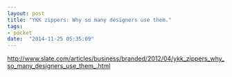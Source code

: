 ```yaml
---
layout: post
title: "YKK zippers: Why so many designers use them."
tags:
- pocket
date:  "2014-11-25 05:35:09"
---
```


http://www.slate.com/articles/business/branded/2012/04/ykk_zippers_why_so_many_designers_use_them_.html

